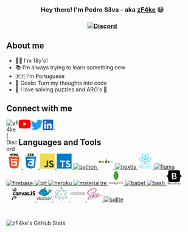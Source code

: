 <h3 align="center"> Hey there! I'm Pedro Silva - aka <a href="https://discordapp.com/users/676156690395037713">zF4ke</a> 😃<h3>
<p align="center">
 <a href="https://discordapp.com/users/676156690395037713/" target="_blank"><img alt="Discord" src="https://img.shields.io/website?label=zF4ke%238556&style=for-the-badge&logo=discord&url=https://discordapp.com/users/676156690395037713/"></a></p>

## About me

- 🙋‍♂️ I'm 18y'o!
- 📚 I’m always trying to learn something new
- 🇵🇹 I'm Portuguese
- 🚩 Goals: Turn my thoughts into code
- 🧩 I love solving puzzles and ARG's 🧐


## Connect with me

<a href="https://discordapp.com/users/676156690395037713/"><img align="left" alt="zF4ke | Discord" width="32px" src="https://discord.com/assets/3437c10597c1526c3dbd98c737c2bcae.svg"></a>
<a href="https://www.youtube.com/channel/UCJy61YshUt3CIU7OSDKfudA"><img align="left" alt="zF4ke | YouTube" width="32px" src="https://github.com/zF4ke/zF4ke/blob/master/youtube_social_icon_red.png"></a>
<a href="https://twitter.com/zF4ked"><img align="left" alt="zF4ked | Twitter" width="32px" src="https://github.com/zF4ke/zF4ke/blob/master/twitter_logo_blue.svg"></a>
<a href="https://linkedin.com/in/zF4ke"><img align="left" alt="zF4ke | LinkedIn" width="32px" src="https://github.com/zF4ke/zF4ke/blob/master/lI-In-bug.png"></a>

<br />

## Languages and Tools

<p align="left"> 
<a href="https://www.w3.org/html/" target="_blank"> <img width="<img width="32px" " src="https://raw.githubusercontent.com/devicons/devicon/master/icons/html5/html5-original-wordmark.svg" alt="html5" width="40" height="40"/> </a> 
<a href="https://www.w3schools.com/css/" target="_blank"> <img width="<img width="32px" " src="https://raw.githubusercontent.com/devicons/devicon/master/icons/css3/css3-original-wordmark.svg" alt="css3" width="40" height="40"/> </a> 
<a href="https://developer.mozilla.org/en-US/docs/Web/JavaScript" target="_blank"> <img width="<img width="32px" " src="https://raw.githubusercontent.com/devicons/devicon/master/icons/javascript/javascript-original.svg" alt="javascript" width="40" height="40"/> </a> 
<a href="https://www.typescriptlang.org/" target="_blank"> <img width="<img width="32px" " src="https://raw.githubusercontent.com/devicons/devicon/master/icons/typescript/typescript-original.svg" alt="typescript" width="40" height="40"/> </a>
 <a href="https://www.python.org/" target="_blank"> <img width="<img width="32px" " src="https://upload.wikimedia.org/wikipedia/commons/thumb/c/c3/Python-logo-notext.svg/1200px-Python-logo-notext.svg.png" alt="python" width="40" height="40"/> </a> 
<a href="https://nodejs.org" target="_blank"> <img width="<img width="32px" " src="https://raw.githubusercontent.com/devicons/devicon/master/icons/nodejs/nodejs-original-wordmark.svg" alt="nodejs" width="40" height="40"/> </a> 
<a href="https://nextjs.org/" target="_blank"> <img width="<img width="32px" " src="https://cdn.worldvectorlogo.com/logos/nextjs-3.svg" alt="nextjs" width="40" height="40"/> </a> 
<a href="https://reactjs.org/" target="_blank"> <img width="<img width="32px" " src="https://raw.githubusercontent.com/devicons/devicon/master/icons/react/react-original-wordmark.svg" alt="react" width="40" height="40"/> </a> 
<a href="https://www.figma.com/" target="_blank"> <img width="<img width="32px" " src="https://www.vectorlogo.zone/logos/figma/figma-icon.svg" alt="figma" width="40" height="40"/> </a> 
<a href="https://firebase.google.com/" target="_blank"> <img width="<img width="32px" " src="https://www.vectorlogo.zone/logos/firebase/firebase-icon.svg" alt="firebase" width="40" height="40"/> </a> 
<a href="https://git-scm.com/" target="_blank"> <img width="<img width="32px" " src="https://www.vectorlogo.zone/logos/git-scm/git-scm-icon.svg" alt="git" width="40" height="40"/> </a> 
<a href="https://heroku.com" target="_blank"> <img width="<img width="32px" " src="https://www.vectorlogo.zone/logos/heroku/heroku-icon.svg" alt="heroku" width="40" height="40"/> </a> 
<a href="https://materializecss.com/" target="_blank"> <img width="<img width="32px" " src="https://raw.githubusercontent.com/prplx/svg-logos/5585531d45d294869c4eaab4d7cf2e9c167710a9/svg/materialize.svg" alt="materialize" width="40" height="40"/> </a> 
<a href="https://www.mongodb.com/" target="_blank"> <img width="<img width="32px" " src="https://raw.githubusercontent.com/devicons/devicon/master/icons/mongodb/mongodb-original-wordmark.svg" alt="mongodb" width="40" height="40"/> </a> 
<a href="https://babeljs.io/" target="_blank"> <img width="<img width="32px" " src="https://www.vectorlogo.zone/logos/babeljs/babeljs-icon.svg" alt="babel" width="40" height="40"/> </a> 
<a href="https://www.gnu.org/software/bash/" target="_blank"> <img width="<img width="32px" " src="https://www.vectorlogo.zone/logos/gnu_bash/gnu_bash-icon.svg" alt="bash" width="40" height="40"/> </a> 
<a href="https://getbootstrap.com" target="_blank"> <img width="<img width="32px" " src="https://raw.githubusercontent.com/devicons/devicon/master/icons/bootstrap/bootstrap-plain-wordmark.svg" alt="bootstrap" width="40" height="40"/> </a> 
<a href="https://canvasjs.com" target="_blank"> <img width="<img width="32px" " src="https://raw.githubusercontent.com/Hardik0307/Hardik0307/master/assets/canvasjs-charts.svg" alt="canvasjs" width="40" height="40"/> </a> 
<a href="https://www.docker.com/" target="_blank"> <img width="<img width="32px" " src="https://raw.githubusercontent.com/devicons/devicon/master/icons/docker/docker-original-wordmark.svg" alt="docker" width="40" height="40"/> </a> 
<a href="https://www.electronjs.org" target="_blank"> <img width="<img width="32px" " src="https://raw.githubusercontent.com/devicons/devicon/master/icons/electron/electron-original.svg" alt="electron" width="40" height="40"/> </a> 
<a href="https://expressjs.com" target="_blank"> <img width="<img width="32px" " src="https://raw.githubusercontent.com/devicons/devicon/master/icons/express/express-original-wordmark.svg" alt="express" width="40" height="40"/> </a> 
<a href="https://sass-lang.com" target="_blank"> <img width="<img width="32px" " src="https://raw.githubusercontent.com/devicons/devicon/master/icons/sass/sass-original.svg" alt="sass" width="40" height="40"/> </a> 
<a href="https://www.sqlite.org/" target="_blank"> <img width="<img width="32px" " src="https://www.vectorlogo.zone/logos/sqlite/sqlite-icon.svg" alt="sqlite" width="40" height="40"/> </a> 
 </p>

<br>

![zF4ke's GitHub Stats](https://github-readme-stats.vercel.app/api?username=zf4ke&show_icons=true&count_private=true&hide_border=true&theme=dark)

<br>

[website]: https://discordapp.com/users/676156690395037713/
[twitter]: https://twitter.com/zF4ked
[youtube]: https://www.youtube.com/channel/UCJy61YshUt3CIU7OSDKfudA
[linkedin]: https://linkedin.com/in/zF4ke
